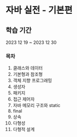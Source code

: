 # 자바 실전 - 기본편


## 학습 기간

2023 12 19 ~ 2023 12 30


### 목차
1. 클래스와 데이터
2. 기본형과 참조형
3. 객체 지향 프로그래밍
4. 생성자
5. 패키지
6. 접근 제어자
7. 자바 메모리 구조와 static
8. final
9. 상속
10. 다형성
11. 다형적 설계

